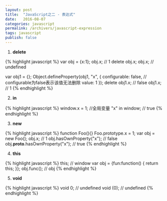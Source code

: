 ```yaml
---
layout: post
title:  "JavaScript之二 - 表达式"
date:   2016-08-07
categories: javascript
permalink: /archivers/javascript-expression
tags: javascript
publish: false
---
```

1. **delete**

{% highlight javascript %}
var obj = {x:1};
obj.x; // 1
delete obj.x;
obj.x; // undefined

var obj1 = {};
Object.defineProperty(obj1, "x", {
	configurable: false, // configurable为false表示该值无法删除
	value: 1
});
delete obj1.x; // false
obj1.x; // 1
{% endhighlight %}

2. **in**

{% highlight javascript %}
window.x = 1; //全局变量
"x" in window; // true
{% endhighlight %}

3. **new**

{% highlight javascript %}
function Foo(){}
Foo.prototype.x = 1;
var obj = new Foo();
obj.x; // 1
obj.hasOwnProperty("x"); // false
obj.__proto__.hasOwnProperty("x"); // true
{% endhighlight %}

4. **this**

{% highlight javascript %}
this; // window
var obj = {fun:function() { return this; }};
obj.func(); // obj
{% endhighlight %}

5. **void**

{% highlight javascript %}
void 0; // undefined
void (0); // undefined
{% endhighlight %}
